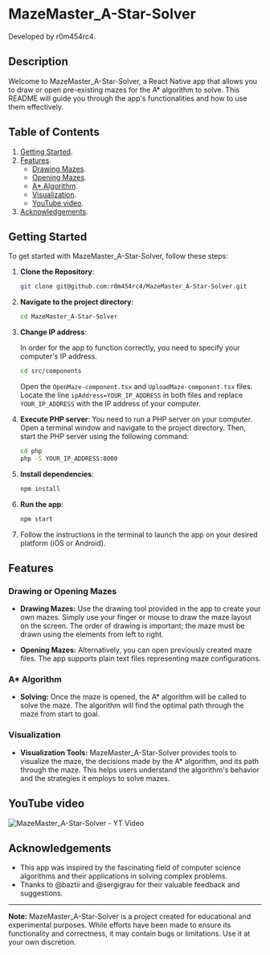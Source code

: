 # MazeMaster_A-Star-Solver

Developed by r0m454rc4.

## Description

Welcome to MazeMaster_A-Star-Solver, a React Native app that allows you to draw or open pre-existing mazes for the A\* algorithm to solve. This README will guide you through the app's functionalities and how to use them effectively.

## Table of Contents

1. [Getting Started](#getting-started).
2. [Features](#features).
   - [Drawing Mazes](#drawing-mazes).
   - [Opening Mazes](#opening-mazes).
   - [A\* Algorithm](#a-algorithm).
   - [Visualization](#visualization).
   - [YouTube video](#youTube-video).
3. [Acknowledgements](#acknowledgements).

## Getting Started

To get started with MazeMaster_A-Star-Solver, follow these steps:

1. **Clone the Repository**:
   ```sh
   git clone git@github.com:r0m454rc4/MazeMaster_A-Star-Solver.git
   ```
2. **Navigate to the project directory**:
   ```sh
   cd MazeMaster_A-Star-Solver
   ```
3. **Change IP address**:

   In order for the app to function
   correctly, you need to specify your
   computer's IP address.

   ```sh
   cd src/components
   ```

   Open the `OpenMaze-component.tsx` and `UploadMaze-component.tsx` files. Locate the line `ipAddress=YOUR_IP_ADDRESS` in both files and replace `YOUR_IP_ADDRESS` with the IP address of your computer.

4. **Execute PHP server**:
   You need to run a PHP server on your computer. Open a terminal window and navigate to the project directory. Then, start the PHP server using the following command:

   ```sh
   cd php
   php -S YOUR_IP_ADDRESS:8000
   ```

5. **Install dependencies**:
   ```sh
   npm install
   ```
6. **Run the app**:

   ```sh
   npm start
   ```

7. Follow the instructions in the terminal to launch the app on your desired platform (iOS or Android).

## Features

### Drawing or Opening Mazes

- **Drawing Mazes:** Use the drawing tool provided in the app to create your own mazes. Simply use your finger or mouse to draw the maze layout on the screen. The order of drawing is important; the maze must be drawn using the elements from left to right.

- **Opening Mazes:** Alternatively, you can open previously created maze files. The app supports plain text files representing maze configurations.

### A\* Algorithm

- **Solving:** Once the maze is opened, the A\* algorithm will be called to solve the maze. The algorithm will find the optimal path through the maze from start to goal.

### Visualization

- **Visualization Tools:** MazeMaster_A-Star-Solver provides tools to visualize the maze, the decisions made by the A\* algorithm, and its path through the maze. This helps users understand the algorithm's behavior and the strategies it employs to solve mazes.

## YouTube video

![MazeMaster_A-Star-Solver - YT Video](https://youtu.be/rDdcRLEQbYM)

## Acknowledgements

- This app was inspired by the fascinating field of computer science algorithms and their applications in solving complex problems.
- Thanks to @baztii and @sergigrau for their valuable feedback and suggestions.

---

**Note:** MazeMaster_A-Star-Solver is a project created for educational and experimental purposes. While efforts have been made to ensure its functionality and correctness, it may contain bugs or limitations. Use it at your own discretion.
